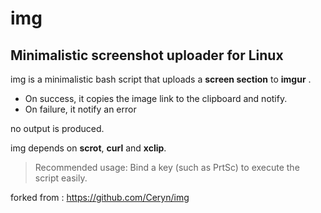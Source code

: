 # img

## Minimalistic screenshot uploader for Linux

img is a minimalistic bash script that uploads a **screen section** to **imgur** .

- On success, it copies the image link to the clipboard and notify.
- On failure, it notify an error

no output is produced.

img depends on **scrot**, **curl** and **xclip**.

> Recommended usage: Bind a key (such as PrtSc) to execute the script easily.

forked from : https://github.com/Ceryn/img

